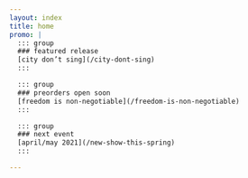 ```yaml
---
layout: index
title: home
promo: |
  ::: group
  ### featured release
  [city don’t sing](/city-dont-sing)
  :::

  ::: group
  ### preorders open soon
  [freedom is non-negotiable](/freedom-is-non-negotiable)
  :::

  ::: group
  ### next event
  [april/may 2021](/new-show-this-spring)
  :::

---
```

